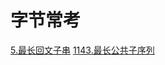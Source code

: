 # 字节常考

[5.最长回文子串](https://leetcode.cn/problems/longest-palindromic-substring/submissions/)
[1143.最长公共子序列](https://leetcode.cn/problems/longest-common-subsequence/submissions/)
